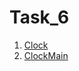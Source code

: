 # Task_6
1. [Clock](https://github.com/Bublik202/Introduction-to-Java/blob/main/Classes/Ex6/Clock.java) </br>
2. [ClockMain](https://github.com/Bublik202/Introduction-to-Java/blob/main/Classes/Ex6/ClockMain.java) </br>
